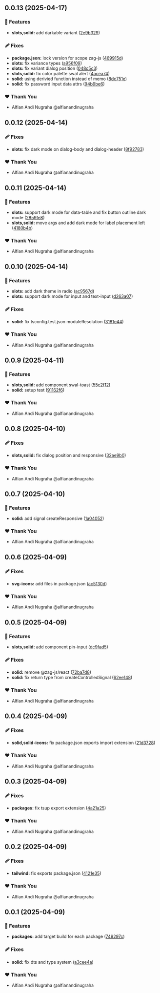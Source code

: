 ## 0.0.13 (2025-04-17)

### 🚀 Features

- **slots,solid:** add darkable variant ([2e9b329](https://github.com/kedata-software/kedata-ui/commit/2e9b329))

### 🩹 Fixes

- **package.json:** lock version for scope zag-js ([469915d](https://github.com/kedata-software/kedata-ui/commit/469915d))
- **slots:** fix variance types ([a956f09](https://github.com/kedata-software/kedata-ui/commit/a956f09))
- **slots:** fix variant dialog position ([048c5c3](https://github.com/kedata-software/kedata-ui/commit/048c5c3))
- **slots,solid:** fix color palette swal alert ([4acea74](https://github.com/kedata-software/kedata-ui/commit/4acea74))
- **solid:** using derivied function instead of memo ([8dc751e](https://github.com/kedata-software/kedata-ui/commit/8dc751e))
- **solid:** fix password input data attrs ([94b9be6](https://github.com/kedata-software/kedata-ui/commit/94b9be6))

### ❤️ Thank You

- Alfian Andi Nugraha @alfianandinugraha

## 0.0.12 (2025-04-14)

### 🩹 Fixes

- **slots:** fix dark mode on dialog-body and dialog-header ([8f92783](https://github.com/kedata-software/kedata-ui/commit/8f92783))

### ❤️ Thank You

- Alfian Andi Nugraha @alfianandinugraha

## 0.0.11 (2025-04-14)

### 🚀 Features

- **slots:** support dark mode for data-table and fix button outline dark mode ([2859fe8](https://github.com/kedata-software/kedata-ui/commit/2859fe8))
- **slots,solid:** move args and add dark mode for label placement left ([4180b4b](https://github.com/kedata-software/kedata-ui/commit/4180b4b))

### ❤️ Thank You

- Alfian Andi Nugraha @alfianandinugraha

## 0.0.10 (2025-04-14)

### 🚀 Features

- **slots:** add dark theme in radio ([ac9567d](https://github.com/kedata-software/kedata-ui/commit/ac9567d))
- **slots:** support dark mode for input and text-input ([d263a07](https://github.com/kedata-software/kedata-ui/commit/d263a07))

### 🩹 Fixes

- **solid:** fix tsconfig.test.json moduleResolution ([3181e44](https://github.com/kedata-software/kedata-ui/commit/3181e44))

### ❤️ Thank You

- Alfian Andi Nugraha @alfianandinugraha

## 0.0.9 (2025-04-11)

### 🚀 Features

- **slots,solid:** add component swal-toast ([55c2f12](https://github.com/kedata-software/kedata-ui/commit/55c2f12))
- **solid:** setup test ([91162f6](https://github.com/kedata-software/kedata-ui/commit/91162f6))

### ❤️ Thank You

- Alfian Andi Nugraha @alfianandinugraha

## 0.0.8 (2025-04-10)

### 🩹 Fixes

- **slots,solid:** fix dialog position and responsive ([32ae9b0](https://github.com/kedata-software/kedata-ui/commit/32ae9b0))

### ❤️ Thank You

- Alfian Andi Nugraha @alfianandinugraha

## 0.0.7 (2025-04-10)

### 🚀 Features

- **solid:** add signal createResponsive ([1a04052](https://github.com/kedata-software/kedata-ui/commit/1a04052))

### ❤️ Thank You

- Alfian Andi Nugraha @alfianandinugraha

## 0.0.6 (2025-04-09)

### 🩹 Fixes

- **svg-icons:** add files in package.json ([ac5130d](https://github.com/kedata-software/kedata-ui/commit/ac5130d))

### ❤️ Thank You

- Alfian Andi Nugraha @alfianandinugraha

## 0.0.5 (2025-04-09)

### 🚀 Features

- **slots,solid:** add component pin-input ([dc9fad5](https://github.com/kedata-software/kedata-ui/commit/dc9fad5))

### 🩹 Fixes

- **solid:** remove @zag-js/react ([72ba7d8](https://github.com/kedata-software/kedata-ui/commit/72ba7d8))
- **solid:** fix return type from createControlledSignal ([62ee148](https://github.com/kedata-software/kedata-ui/commit/62ee148))

### ❤️ Thank You

- Alfian Andi Nugraha @alfianandinugraha

## 0.0.4 (2025-04-09)

### 🩹 Fixes

- **solid,solid-icons:** fix package.json exports import extension ([21d3728](https://github.com/kedata-software/kedata-ui/commit/21d3728))

### ❤️ Thank You

- Alfian Andi Nugraha @alfianandinugraha

## 0.0.3 (2025-04-09)

### 🩹 Fixes

- **packages:** fix tsup export extension ([4a21a25](https://github.com/kedata-software/kedata-ui/commit/4a21a25))

### ❤️ Thank You

- Alfian Andi Nugraha @alfianandinugraha

## 0.0.2 (2025-04-09)

### 🩹 Fixes

- **tailwind:** fix exports package.json ([4121e35](https://github.com/kedata-software/kedata-ui/commit/4121e35))

### ❤️ Thank You

- Alfian Andi Nugraha @alfianandinugraha

## 0.0.1 (2025-04-09)

### 🚀 Features

- **packages:** add target build for each package ([749297c](https://github.com/kedata-software/kedata-ui/commit/749297c))

### 🩹 Fixes

- **solid:** fix dts and type system ([a3cee4a](https://github.com/kedata-software/kedata-ui/commit/a3cee4a))

### ❤️ Thank You

- Alfian Andi Nugraha @alfianandinugraha
